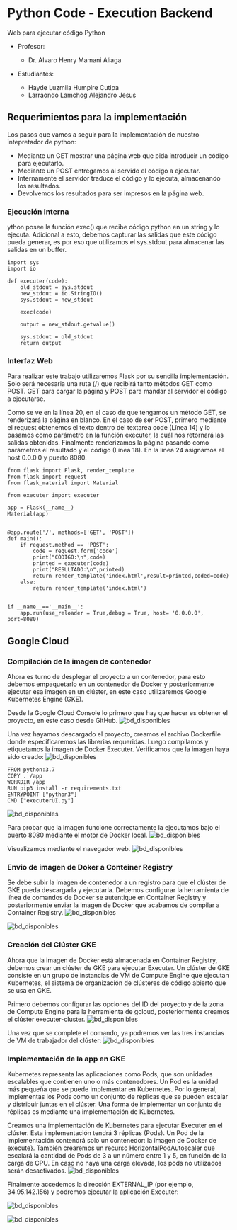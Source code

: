 # Python Code - Execution Backend
Web para ejecutar código Python 

- Profesor: 
    - Dr. Alvaro Henry Mamani Aliaga 

- Estudiantes: 
    - Hayde Luzmila Humpire Cutipa
    - Larraondo Lamchog Alejandro Jesus 

## Requerimientos para la implementación
Los pasos que vamos a seguir para la implementación de nuestro  intepretador de python:
- Mediante un GET mostrar una página web que pida introducir un código para ejecutarlo.
- Mediante un POST entregamos al servido el código a ejecutar.
- Internamente el servidor traduce el código y lo ejecuta, almacenando los resultados.
- Devolvemos los resultados para ser impresos en la página web.

### Ejecución Interna
ython posee la función exec() que recibe código python en un string y lo ejecuta. Adicional a esto, debemos capturar las salidas que este código pueda generar, es por eso que utilizamos el sys.stdout para almacenar las salidas en un buffer.
    
```
import sys
import io

def executer(code):
    old_stdout = sys.stdout
    new_stdout = io.StringIO()
    sys.stdout = new_stdout

    exec(code)

    output = new_stdout.getvalue()

    sys.stdout = old_stdout
    return output
```

### Interfaz Web
Para realizar este trabajo utilizaremos Flask por su sencilla implementación. Solo será necesaria una ruta (/) que recibirá tanto métodos GET como POST. GET para cargar la página y POST para mandar al servidor el código a ejecutarse.

Como se ve en la línea 20, en el caso de que tengamos un método GET, se renderizará la página en blanco. En el caso de ser POST, primero mediante el request obtenemos el texto dentro del textarea code (Línea 14) y lo pasamos como parámetro en la función executer, la cuál nos retornará las salidas obtenidas. Finalmente renderizamos la página pasando como parámetros el resultado y el código (Línea 18). En la línea 24 asignamos el host 0.0.0.0 y puerto 8080.

```
from flask import Flask, render_template
from flask import request
from flask_material import Material

from executer import executer

app = Flask(__name__)
Material(app)


@app.route('/', methods=['GET', 'POST'])
def main():
    if request.method == 'POST':
        code = request.form['code']
        print("CÓDIGO:\n",code)
        printed = executer(code)
        print("RESULTADO:\n",printed)
        return render_template('index.html',result=printed,coded=code)
    else:
        return render_template('index.html')


if __name__=='__main__':
    app.run(use_reloader = True,debug = True, host= '0.0.0.0', port=8080)
```

## Google Cloud

### Compilación de la imagen de contenedor
Ahora es turno de desplegar el proyecto a un contenedor, para esto debemos empaquetarlo en un contenedor de Docker y posteriormente ejecutar esa imagen en un clúster, en este caso utilizaremos Google Kubernetes Engine (GKE).

Desde la Google Cloud Console lo primero que hay que hacer es obtener el proyecto, en este caso desde GitHub. 
![bd_disponibles](output/01.png)

Una vez hayamos descargado el proyecto, creamos el archivo Dockerfile donde especificaremos las librerias requeridas. Luego compilamos y etiquetamos la imagen de Docker Executer. Verificamos que la imagen haya sido creado:
![bd_disponibles](output/02.png)

```
FROM python:3.7
COPY . /app
WORKDIR /app
RUN pip3 install -r requirements.txt
ENTRYPOINT ["python3"]
CMD ["executerUI.py"]
```

![bd_disponibles](output/03.png)

Para probar que la imagen funcione correctamente la ejecutamos bajo el puerto 8080 mediante el motor de Docker local. 
![bd_disponibles](output/04.png)

Visualizamos mediante el navegador web.
![bd_disponibles](output/resultado1.PNG)

### Envio de imagen de Doker a Conteiner Registry
Se debe subir la imagen de contenedor a un registro para que el clúster de GKE pueda descargarla y ejecutarla. Debemos configurar la herramienta de línea de comandos de Docker se autentique en Container Registry y posteriormente enviar la imagen de Docker que acabamos de compilar a Container Registry.
![bd_disponibles](output/06.png)

![bd_disponibles](output/07.png)

### Creación del Clúster GKE
Ahora que la imagen de Docker está almacenada en Container Registry, debemos crear un clúster de GKE para ejecutar Executer. Un clúster de GKE consiste en un grupo de instancias de VM de Compute Engine que ejecutan Kubernetes, el sistema de organización de clústeres de código abierto que se usa en GKE.

Primero debemos configurar las opciones del ID del proyecto y de la zona de Compute Engine para la herramienta de gcloud, posteriormente creamos el clúster executer-cluster.
![bd_disponibles](output/08.png)

Una vez que se complete el comando, ya podremos ver las tres instancias de VM de trabajador del clúster:
![bd_disponibles](output/09.png)

### Implementación de la app en GKE
Kubernetes representa las aplicaciones como Pods, que son unidades escalables que contienen uno o más contenedores. Un Pod es la unidad más pequeña que se puede implementar en Kubernetes. Por lo general, implementas los Pods como un conjunto de réplicas que se pueden escalar y distribuir juntas en el clúster. Una forma de implementar un conjunto de réplicas es mediante una implementación de Kubernetes.

Creamos una implementación de Kubernetes para ejecutar Executer en el clúster. Esta implementación tendrá 3 réplicas (Pods). Un Pod de la implementación contendrá solo un contenedor: la imagen de Docker de execute}. También crearemos un recurso HorizontalPodAutoscaler que escalará la cantidad de Pods de 3 a un número entre 1 y 5, en función de la carga de CPU. En caso no haya una carga elevada, los pods no utilizados serán desactivados.
![bd_disponibles](output/10.png)


Finalmente accedemos la dirección EXTERNAL\_IP  (por ejemplo, 34.95.142.156) y podremos ejecutar la aplicación Executer:

![bd_disponibles](output/resultado2.PNG)

![bd_disponibles](output/resultado3.PNG)
